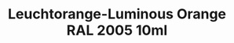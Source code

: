 ---
layout: product
title: "Leuchtorange-Luminous Orange RAL 2005 10ml"
price: "330" 
desc: "Nitro 10mL"
img_path: "/assets/img/RC207.webp"
brand: "AK "
available: true
special_offer: false
new: false
soon: false
cat: "020000"
subcat: "020200"
subsubcat: "020201"
sifra: "RC207"
popular: false
---